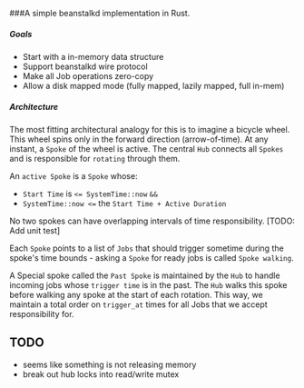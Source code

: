 ###A simple beanstalkd implementation in Rust.

##### Goals

- Start with a in-memory data structure
- Support beanstalkd wire protocol
- Make all Job operations zero-copy
- Allow a disk mapped mode (fully mapped, lazily mapped, full in-mem)

##### Architecture

The most fitting architectural analogy for this is to imagine a bicycle wheel.
This wheel spins only in the forward direction (arrow-of-time). At any instant, a `Spoke`
of the wheel is active. The central `Hub` connects all `Spokes` and is responsible for
`rotating` through them.

An `active Spoke` is a `Spoke` whose:

- `Start Time` is `<= SystemTime::now`  `&&`
- `SystemTime::now <=` the `Start Time + Active Duration`

No two spokes can have overlapping intervals of time responsibility. [TODO: Add unit test]

Each `Spoke` points to a list of `Jobs` that should trigger sometime during the spoke's
time bounds - asking a `Spoke` for ready jobs is called `Spoke walking`.

A Special spoke called the `Past Spoke` is maintained by the `Hub` to handle incoming jobs
whose `trigger time` is in the past. The `Hub` walks this spoke before walking any spoke at
the start of each rotation. This way, we maintain a total order on `trigger_at` times for all
Jobs that we accept responsibility for.

## TODO
- seems like something is not releasing memory
- break out hub locks into read/write mutex